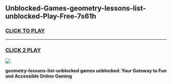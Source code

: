 
## Unblocked-Games-geometry-lessons-list-unblocked-Play-Free-7s61h
<h3>
<a href="https://premium76.site?title=geometry-lessons-list-unblocked&ref=18A1">CLICK TO PLAY</a></h3>
<hr>

<h3>
<a href="https://premium76.site?title=geometry-lessons-list-unblocked&ref=18A1">CLICK 2 PLAY</a>
  
</h3>

<a href="https://premium76.site?title=geometry-lessons-list-unblocked&ref=18A1"><img src="https://clearcache.store/games.png"></a>


**geometry-lessons-list-unblocked games unblocked: Your Gateway to Fun and Accessible Online Gaming**
